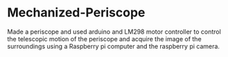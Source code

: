 # Mechanized-Periscope
Made a periscope and used arduino and LM298 motor controller to control the telescopic motion of the periscope and acquire the image of the surroundings using a Raspberry pi computer and the raspberry pi camera. 
